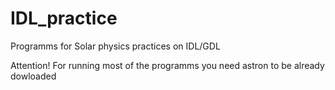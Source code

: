 # IDL_practice
Programms for Solar physics practices on IDL/GDL

Attention! For running most of the programms you need astron to be already dowloaded
